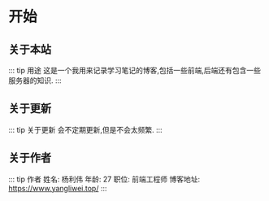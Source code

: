 
# 开始

## 关于本站

::: tip 用途
这是一个我用来记录学习笔记的博客,包括一些前端,后端还有包含一些服务器的知识.
:::

## 关于更新

::: tip 关于更新
 会不定期更新,但是不会太频繁.
:::

## 关于作者

::: tip 作者
姓名: 杨利伟 年龄: 27 职位: 前端工程师 博客地址: <https://www.yangliwei.top/>
:::
